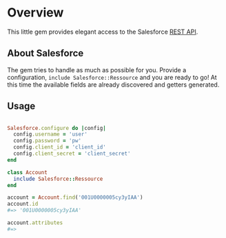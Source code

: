 # Overview

This little gem provides elegant access to the Salesforce [REST API](http://www.salesforce.com/us/developer/docs/api_rest/index.htm).

## About Salesforce

The gem tries to handle as much as possible for you. Provide a configuration, ```include Salesforce::Ressource```
and you are ready to go! At this time the available fields are already discovered and getters generated.

## Usage

```ruby

Salesforce.configure do |config|
  config.username = 'user'
  config.password = 'pw'
  config.client_id = 'client_id'
  config.client_secret = 'client_secret'
end

class Account
  include Salesforce::Ressource
end

account = Account.find('001U0000005cy3yIAA')
account.id
#=> '001U0000005cy3yIAA'

account.attributes
#=>
```
